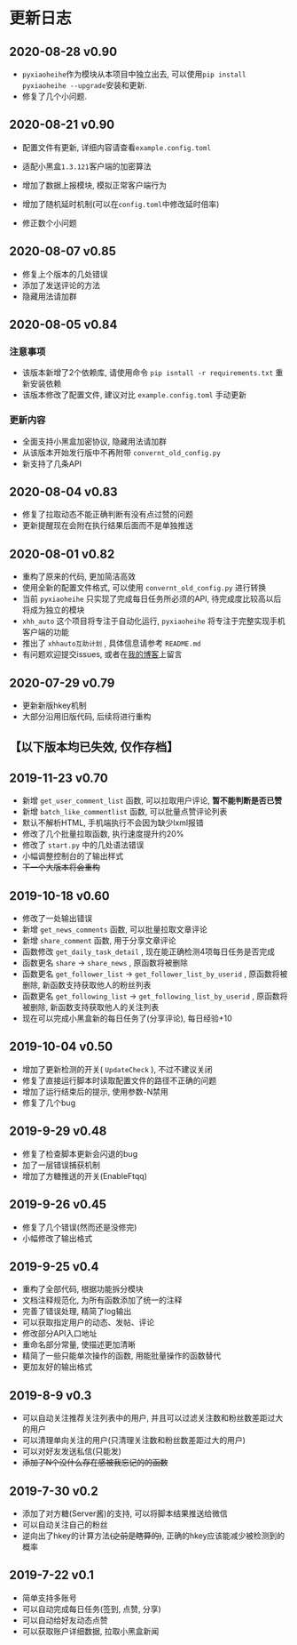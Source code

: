 # 更新日志

## 2020-08-28 v0.90

* `pyxiaoheihe`作为模块从本项目中独立出去, 可以使用`pip install pyxiaoheihe --upgrade`安装和更新.
* 修复了几个小问题.

## 2020-08-21 v0.90

* 配置文件有更新, 详细内容请查看`example.config.toml`

* 适配小黑盒`1.3.121`客户端的加密算法
* 增加了数据上报模块, 模拟正常客户端行为
* 增加了随机延时机制(可以在`config.toml`中修改延时倍率)
* 修正数个小问题

## 2020-08-07 v0.85

* 修复上个版本的几处错误
* 添加了发送评论的方法
* 隐藏用法请加群

## 2020-08-05 v0.84

### 注意事项

* 该版本新增了2个依赖库, 请使用命令 `pip isntall -r requirements.txt` 重新安装依赖
* 该版本修改了配置文件, 建议对比 `example.config.toml` 手动更新

### 更新内容

* 全面支持小黑盒加密协议, 隐藏用法请加群
* 从该版本开始发行版中不再附带 `convernt_old_config.py`
* 新支持了几条API

## 2020-08-04 v0.83

* 修复了拉取动态不能正确判断有没有点过赞的问题
* 更新提醒现在会附在执行结果后面而不是单独推送

## 2020-08-01 v0.82

* 重构了原来的代码, 更加简洁高效
* 使用全新的配置文件格式, 可以使用 `convernt_old_config.py` 进行转换
* 当前 `pyxiaoheihe` 只实现了完成每日任务所必须的API, 待完成度比较高以后将成为独立的模块
* `xhh_auto` 这个项目将专注于自动化运行, `pyxiaoheihe` 将专注于完整实现手机客户端的功能
* 推出了 `xhhauto互助计划` , 具体信息请参考 `README.md`
* 有问题欢迎提交issues, 或者在[我的博客](https://blog.chrxw.com)上留言

## 2020-07-29 v0.79

* 更新新版hkey机制
* 大部分沿用旧版代码, 后续将进行重构

## 【以下版本均已失效, 仅作存档】

## 2019-11-23 v0.70

* 新增 `get_user_comment_list` 函数, 可以拉取用户评论, **暂不能判断是否已赞**
* 新增 `batch_like_commentlist` 函数, 可以批量点赞评论列表
* 默认不解析HTML, 手机端执行不会因为缺少lxml报错
* 修改了几个批量拉取函数, 执行速度提升约20%
* 修改了 `start.py` 中的几处语法错误
* 小幅调整控制台的了输出样式
* ~~下一个大版本将会重构~~

## 2019-10-18 v0.60

* 修改了一处输出错误
* 新增 `get_news_comments` 函数, 可以批量拉取文章评论
* 新增 `share_comment` 函数, 用于分享文章评论
* 函数修改 `get_daily_task_detail` , 现在能正确检测4项每日任务是否完成
* 函数更名 `share` -> `share_news` , 原函数将被删除
* 函数更名 `get_follower_list` -> `get_follower_list_by_userid` , 原函数将被删除, 新函数支持获取他人的粉丝列表
* 函数更名 `get_following_list` -> `get_following_list_by_userid` , 原函数将被删除, 新函数支持获取他人的关注列表
* 现在可以完成小黑盒新的每日任务了(分享评论), 每日经验+10

## 2019-10-04 v0.50

* 增加了更新检测的开关( `UpdateCheck` ), 不过不建议关闭
* 修复了直接运行脚本时读取配置文件的路径不正确的问题
* 增加了运行结束后的提示, 使用参数-N禁用
* 修复了几个bug

## 2019-9-29 v0.48

* 修复了检查脚本更新会闪退的bug
* 加了一层错误捕获机制
* 增加了方糖推送的开关(EnableFtqq)

## 2019-9-26 v0.45

* 修复了几个错误(然而还是没修完)
* 小幅修改了输出格式

## 2019-9-25 v0.4

* 重构了全部代码, 根据功能拆分模块
* 文档注释规范化, 为所有函数添加了统一的注释
* 完善了错误处理, 精简了log输出
* 可以获取指定用户的动态、发帖、评论
* 修改部分API入口地址
* 重命名部分常量, 使描述更加清晰
* 精简了一些只能单次操作的函数, 用能批量操作的函数替代
* 更加友好的输出格式

## 2019-8-9 v0.3

* 可以自动关注推荐关注列表中的用户, 并且可以过滤关注数和粉丝数差距过大的用户
* 可以清理单向关注的用户(只清理关注数和粉丝数差距过大的用户)
* 可以对好友发送私信(只能发)
* ~~添加了N个没什么存在感被我忘记的的函数~~

## 2019-7-30 v0.2

* 添加了对方糖(Server酱)的支持, 可以将脚本结果推送给微信
* 可以自动关注自己的粉丝
* 逆向出了hkey的计算方法~~(之前是瞎算的)~~, 正确的hkey应该能减少被检测到的概率

## 2019-7-22 v0.1

* 简单支持多账号
* 可以自动完成每日任务(签到, 点赞, 分享)
* 可以自动给好友动态点赞
* 可以获取账户详细数据, 拉取小黑盒新闻
